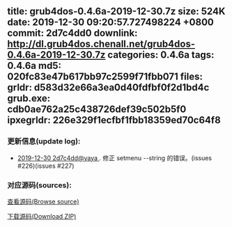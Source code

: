 title: grub4dos-0.4.6a-2019-12-30.7z
size: 524K
date: 2019-12-30 09:20:57.727498224 +0800
commit: 2d7c4dd0
downlink: http://dl.grub4dos.chenall.net/grub4dos-0.4.6a-2019-12-30.7z
categories: 0.4.6a
tags: 0.4.6a
md5: 020fc83e47b617bb97c2599f71fbb071
files:
  grldr: d583d32e66a3ea0d40fdfbf0f2d1bd4c
  grub.exe: cdb0ae762a25c438726def39c502b5f0
  ipxegrldr: 226e329f1ecfbf1fbb18359ed70c64f8
---

### 更新信息(update log):
  * [2019-12-30 2d7c4dd@yaya ](https://github.com/chenall/grub4dos/commit/2d7c4dd073c01092e196d0d2540879a7ef1f16b5)     ﻿. 修正 setmenu --string 的错误。(issues #226)(issues #227)


### 对应源码(sources):
  [查看源码(Browse source)](https://github.com/chenall/grub4dos/tree/2d7c4dd073c01092e196d0d2540879a7ef1f16b5)

  [下载源码(Download ZIP)](https://github.com/chenall/grub4dos/archive/2d7c4dd073c01092e196d0d2540879a7ef1f16b5.zip)
